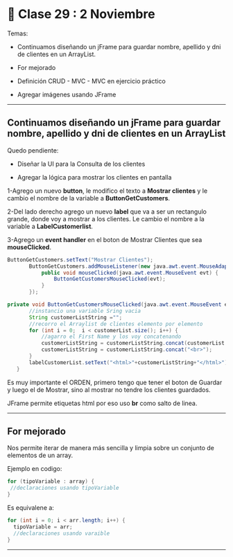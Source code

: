 # 📘 Clase 29 : 2 Noviembre

Temas:

- Continuamos diseñando un jFrame para guardar nombre, apellido y dni de clientes en un ArrayList.

- For mejorado

- Definición CRUD - MVC - MVC en ejercicio práctico

- Agregar imágenes usando JFrame 

---

## Continuamos diseñando un jFrame para guardar nombre, apellido y dni de clientes en un ArrayList

Quedo pendiente:

- Diseñar la UI para la Consulta de los clientes

- Agregar la lógica para mostrar los clientes en pantalla

1-Agrego un nuevo **button**, le modifico el texto a **Mostrar clientes** y le cambio el nombre de la variable a **ButtonGetCustomers**.

2-Del lado derecho agrego un nuevo **label** que va a ser un rectangulo grande, donde voy a mostrar a los clientes. Le cambio el nombre a la variable a **LabelCustomerlist**.

3-Agrego un **event handler** en el boton de Mostrar Clientes que sea **mouseClicked**.

 
 ```JAVA
 ButtonGetCustomers.setText("Mostrar Clientes");
        ButtonGetCustomers.addMouseListener(new java.awt.event.MouseAdapter() {
            public void mouseClicked(java.awt.event.MouseEvent evt) {
                ButtonGetCustomersMouseClicked(evt);
            }
        });
 ```
 
 ```JAVA
private void ButtonGetCustomersMouseClicked(java.awt.event.MouseEvent evt) {                                                
        //instancio una variable Sring vacia
        String customerListString ="";
        //recorro el Arraylist de clientes elemento por elemento
        for (int i = 0;  i < customerList.size(); i++) {
            //agarro el First Name y los voy concatenando
            customerListString = customerListString.concat(customerList.get(i).toString());
            customerListString = customerListString.concat("<br>");
        }
        labelCustomerList.setText("<html>"+customerListString+"</html>");
    }  
 ```
 
Es muy importante el ORDEN, primero tengo que tener el boton de Guardar y luego el de Mostrar, sino al mostrar no tendre los clientes guardados.

JFrame permite etiquetas html por eso uso **br** como salto de linea.
 
---

## For mejorado

Nos permite iterar de manera más sencilla y limpia sobre un conjunto de elementos de un array.

Ejemplo en codigo:

 ```JAVA
 for (tipoVariable : array) {
  //declaraciones usando tipoVariable
 }
 ```

Es equivalene a:

 ```JAVA
 for (int i = 0; i < arr.length; i++) {
   tipoVariable = arr;
   //declaraciones usando varaible
 }
  ```
  
  ---

